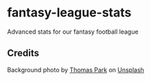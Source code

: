 # fantasy-league-stats
Advanced stats for our fantasy football league


## Credits

Background photo by <a href="https://unsplash.com/@thomascpark?utm_source=unsplash&utm_medium=referral&utm_content=creditCopyText">Thomas Park</a> on <a href="https://unsplash.com/s/photos/football-field?utm_source=unsplash&utm_medium=referral&utm_content=creditCopyText">Unsplash</a>
